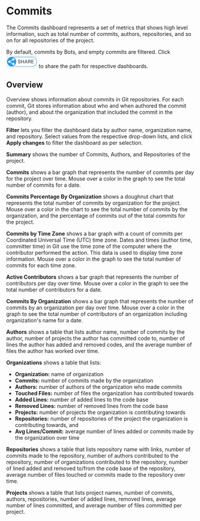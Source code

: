 # Commits

The Commits dashboard represents a set of metrics that shows high level information, such as total number of commits, authors, repositories, and so on for  all repositories of the project.

By default, commits by Bots, and empty commits are filtered. Click ![](../../../../.gitbook/assets/share-icon.png) to share the path for respective dashboards.

## **Overview** <a id="GitRepositories-GitRepositories&gt;Overview"></a>

Overview shows information about commits in Git repositories. For each commit, Git stores information about who and when authored the commit \(author\), and about the organization that included the commit in the repository.

**Filter** lets you filter the dashboard data by author name, organization name, and repository. Select values from the respective drop-down lists, and click **Apply changes** to filter the dashboard as per selection.

**Summary** shows the number of Commits, Authors, and Repositories of the project.

**Commits** shows a bar graph that represents the number of commits per day for the project over time. Mouse over a color in the graph to see the total number of commits for a date.

**Commits Percentage By Organization** shows a doughnut chart that represents the total number of commits by organization for the project. Mouse over a color in the chart to see the total number of commits by the organization, and the percentage of commits out of the total commits for the project.

**Commits by Time Zone** shows a bar graph with a count of commits per Coordinated Universal Time \(UTC\) time zone. Dates and times \(author time, committer time\) in Git use the time zone of the computer where the contributor performed the action. This data is used to display time zone information. Mouse over a color in the graph to see the total number of commits for each time zone.

**Active Contributors** shows  a bar graph that represents the number of contributors per day over time. Mouse over a color in the graph to see the total number of contributors for a date.

**Commits By Organization** shows  a bar graph that represents the number of commits by an organization per day over time. Mouse over a color in the graph to see the total number of contributors of an organization including organization's name for a date.

**Authors** shows a table that lists author name, number of commits by the author, number of projects the author has committed code to, number of lines the author has added and removed codes, and the average number of files the author has worked over time.

**Organizations** shows a table that lists:

* **Organization:** name of organization
* **Commits:** number of commits made by the organization
* **Authors:** number of authors of the organization who made commits
* **Touched Files:** number of files the organization has contributed towards
* **Added Lines:** number of added lines to the code base
* **Removed Lines:** number of removed lines from the code base
* **Projects:** number of projects the organization is contributing towards
* **Repositories:** number of repositories of the project the organization is contributing towards, and
* **Avg Lines/Commit:** average number of lines added or commits made by the organization over time

**Repositories** shows a table that lists repository name with links, number of commits made to the repository, number of authors contributed to the repository, number of organizations contributed to the repository, number of lined added and removed to/from the code base of the repository, average number of files touched or commits made to the repository over time.

**Projects** shows a table that lists project names, number of commits, authors, repositories, number of added lines, removed lines, average number of lines committed, and average number of files committed per project.

